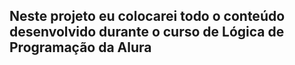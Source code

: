 ## Neste projeto eu colocarei todo o conteúdo desenvolvido durante o curso de Lógica de Programação da Alura